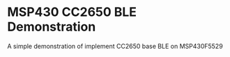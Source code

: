 # MSP430 CC2650 BLE Demonstration
 A simple demonstration of implement CC2650 base BLE on MSP430F5529
